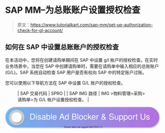 # SAP MM–为总账账户设置授权检查

> 原文：<https://www.tutorialkart.com/sap-mm/set-up-authorization-check-for-gl-account/>

## 如何在 SAP 中设置总账账户的授权检查

在本活动中，您将在创建请购单期间在 SAP 中设置 g/l 帐户的授权检查。在实时业务场景中，当您在 SAP 中创建请购单时，需要在请购单中输入相应的总账账户(G/L)。SAP 系统自动检查 SAP 用户是否有权向 SAP 中的特定账户过账。

您可以使用以下导航方法在 SAP 中设置 G/L 账户的授权检查。

<figure class="wp-block-table">

| SAP 交易代码 | SPRO |
| SAP IMG 路径 | IMG >物料管理>采购>请购单>为 G/L 帐户设置授权检查。 |

</figure>

[![](img/925da31b32d6bc3827932f6c8afb11bb.png)](https://www.tutorialkart.com/)